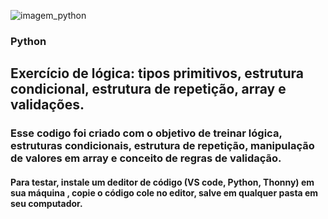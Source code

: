 


![imagem_python](https://github.com/LucieneRodrigues/Cifra_de_Cesar2/assets/105310968/86c351a0-e133-4f8d-bf73-f40caf99598b)

### Python

## Exercício de lógica: tipos primitivos, estrutura condicional, estrutura de repetição, array e validações.

### Esse codigo foi criado com o objetivo de treinar lógica, estruturas condicionais, estrutura de repetição, manipulação de valores em array e conceito de regras de validação.

#### Para testar, instale um deditor de código (VS code, Python, Thonny) em sua máquina , copie o código cole no editor, salve em qualquer pasta em seu computador.
